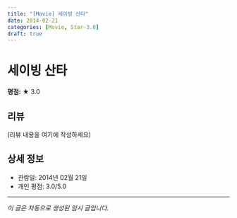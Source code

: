 ```yaml
---
title: "[Movie] 세이빙 산타"
date: 2014-02-21
categories: [Movie, Star-3.0]
draft: true
---
```


# 세이빙 산타

**평점:** ★ 3.0

## 리뷰

(리뷰 내용을 여기에 작성하세요)

## 상세 정보

- 관람일: 2014년 02월 21일
- 개인 평점: 3.0/5.0

---

*이 글은 자동으로 생성된 임시 글입니다.*
